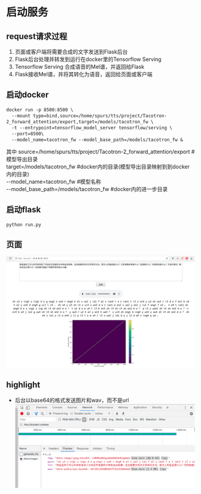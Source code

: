 # 启动服务
## request请求过程
1. 页面或客户端将需要合成的文字发送到Flask后台
2. Flask后台处理并转发到运行在docker里的Tensorflow Serving
3. Tensorflow Serving 合成语音的Mel谱，并返回给Flask
4. Flask接收Mel谱，并将其转化为语音，返回给页面或客户端

## 启动docker
```
docker run -p 8500:8500 \
  --mount type=bind,source=/home/spurs/tts/project/Tacotron-2_forward_attention/export,target=/models/tacotron_fw \
  -t --entrypoint=tensorflow_model_server tensorflow/serving \
  --port=8500\
  --model_name=tacotron_fw --model_base_path=/models/tacotron_fw &
```
其中
source=/home/spurs/tts/project/Tacotron-2_forward_attention/export #模型导出目录    
target=/models/tacotron_fw #docker内的目录(模型导出目录映射到到docker内的目录)    
--model_name=tacotron_fw #模型名称  
--model_base_path=/models/tacotron_fw  #docker内的进一步目录      



## 启动flask
```
python run.py 
```

## 页面
![avatar](/images/website.png)


## highlight
* 后台以base64的格式发送图片和wav，而不是url
![avatar](/images/post_result.png)



